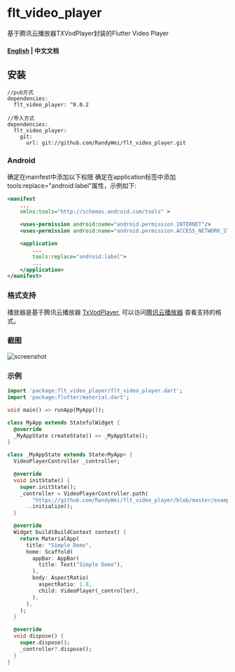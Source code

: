# flt_video_player

基于腾讯云播放器TXVodPlayer封装的Flutter Video Player

#### [English](https://github.com/RandyWei/flt_video_player/blob/master/README.md) | 中文文档

## 安装

```
//pub方式
dependencies:
  flt_video_player: ^0.0.2

//导入方式
dependencies:
  flt_video_player:
    git:
      url: git://github.com/RandyWei/flt_video_player.git
```

### Android
确定在mainfest中添加以下权限
确定在application标签中添加tools:replace="android:label"属性，示例如下:

```xml
<manifest
    ...
    xmlns:tools="http://schemas.android.com/tools" >

    <uses-permission android:name="android.permission.INTERNET"/>
    <uses-permission android:name="android.permission.ACCESS_NETWORK_STATE"/>

    <application
        ...
        tools:replace="android:label">
        ...
    </application>
</manifest>
```



### 格式支持
播放器是基于腾讯云播放器 [TxVodPlayer](https://cloud.tencent.com/document/product/881/),
  可以访问[腾讯云播放器](https://cloud.tencent.com/document/product/881/) 查看支持的格式。

### 截图
![screenshot](https://github.com/RandyWei/flt_video_player/blob/master/screenshot/device-2019-05-22-100616.png)

### 示例
```dart
import 'package:flt_video_player/flt_video_player.dart';
import 'package:flutter/material.dart';

void main() => runApp(MyApp());

class MyApp extends StatefulWidget {
  @override
  _MyAppState createState() => _MyAppState();
}

class _MyAppState extends State<MyApp> {
  VideoPlayerController _controller;

  @override
  void initState() {
    super.initState();
    _controller = VideoPlayerController.path(
        "https://github.com/RandyWei/flt_video_player/blob/master/example/SampleVideo_1280x720_30mb.mp4?raw=true")
      ..initialize();
  }

  @override
  Widget build(BuildContext context) {
    return MaterialApp(
      title: "Simple Demo",
      home: Scaffold(
        appBar: AppBar(
          title: Text("Simple Demo"),
        ),
        body: AspectRatio(
          aspectRatio: 1.8,
          child: VideoPlayer(_controller),
        ),
      ),
    );
  }

  @override
  void dispose() {
    super.dispose();
    _controller?.dispose();
  }
}

```
